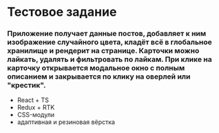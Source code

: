 # Тестовое задание

### Приложение получает данные постов, добавляет к ним изображение случайного цвета, кладёт всё в глобальное хранилище и рендерит на странице. Карточки можно лайкать, удалять и фильтровать по лайкам. При клике на карточку открывается модальное окно с полным описанием и закрывается по клику на оверлей или "крестик".

- React + TS
- Redux + RTK
- CSS-модули
- адаптивная и резиновая вёрстка